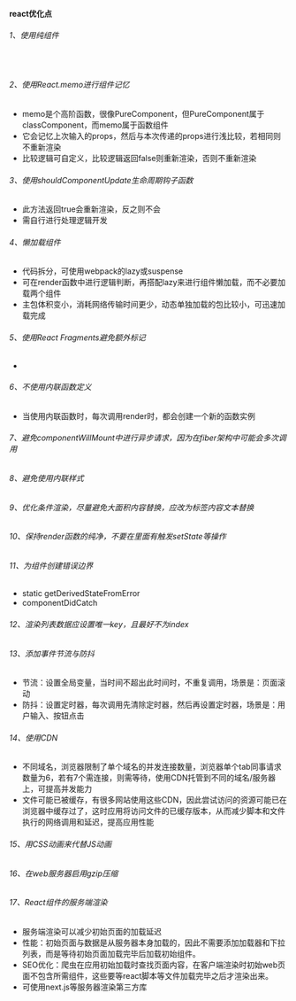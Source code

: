 #### react优化点

###### 1、使用纯组件

​	

###### 2、使用React.memo进行组件记忆

- memo是个高阶函数，很像PureComponent，但PureComponent属于classComponent，而memo属于函数组件
- 它会记忆上次输入的props，然后与本次传递的props进行浅比较，若相同则不重新渲染
- 比较逻辑可自定义，比较逻辑返回false则重新渲染，否则不重新渲染

###### 3、使用shouldComponentUpdate生命周期钩子函数

- 此方法返回true会重新渲染，反之则不会
- 需自行进行处理逻辑开发

###### 4、懒加载组件

- 代码拆分，可使用webpack的lazy或suspense
- 可在render函数中进行逻辑判断，再搭配lazy来进行组件懒加载，而不必要加载两个组件
- 主包体积变小，消耗网络传输时间更少，动态单独加载的包比较小，可迅速加载完成

###### 5、使用React Fragments避免额外标记

- 

###### 6、不使用内联函数定义

- 当使用内联函数时，每次调用render时，都会创建一个新的函数实例

###### 7、避免componentWillMount中进行异步请求，因为在fiber架构中可能会多次调用

###### 8、避免使用内联样式

###### 9、优化条件渲染，尽量避免大面积内容替换，应改为标签内容文本替换

###### 10、保持render函数的纯净，不要在里面有触发setState等操作

###### 11、为组件创建错误边界

- static getDerivedStateFromError
- componentDidCatch

###### 12、渲染列表数据应设置唯一key，且最好不为index

###### 13、添加事件节流与防抖

- 节流：设置全局变量，当时间不超出此时间时，不重复调用，场景是：页面滚动
- 防抖：设置定时器，每次调用先清除定时器，然后再设置定时器，场景是：用户输入、按钮点击

###### 14、使用CDN

- 不同域名，浏览器限制了单个域名的并发连接数量，浏览器单个tab同事请求数量为6，若有7个需连接，则需等待，使用CDN托管到不同的域名/服务器上，可提高并发能力
- 文件可能已被缓存，有很多网站使用这些CDN，因此尝试访问的资源可能已在浏览器中缓存过了，这时应用将访问文件的已缓存版本，从而减少脚本和文件执行的网络调用和延迟，提高应用性能

###### 15、用CSS动画来代替JS动画

###### 16、在web服务器启用gzip压缩

###### 17、React组件的服务端渲染

- 服务端渲染可以减少初始页面的加载延迟
- 性能：初始页面与数据是从服务器本身加载的，因此不需要添加加载器和下拉列表，而是等待初始页面加载完毕后加载初始组件。
- SEO优化：爬虫在应用初始加载时查找页面内容，在客户端渲染时初始web页面不包含所需组件，这些要等react脚本等文件加载完毕之后才渲染出来。
- 可使用next.js等服务器渲染第三方库
